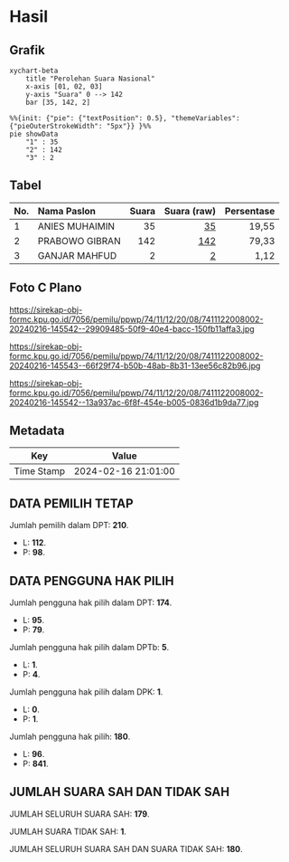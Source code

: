 # Hasil

## Grafik

```mermaid
xychart-beta
    title "Perolehan Suara Nasional"
    x-axis [01, 02, 03]
    y-axis "Suara" 0 --> 142
    bar [35, 142, 2]
```

```mermaid
%%{init: {"pie": {"textPosition": 0.5}, "themeVariables": {"pieOuterStrokeWidth": "5px"}} }%%
pie showData
    "1" : 35
    "2" : 142
    "3" : 2
```

## Tabel

| No. | Nama Paslon    | Suara | Suara (raw) | Persentase |
|:--- |:-------------- | -----:| -----------:| ----------:|
| 1   | ANIES MUHAIMIN | 35    | [35][p-1]   | 19,55      |
| 2   | PRABOWO GIBRAN | 142   | [142][p-2]  | 79,33      |
| 3   | GANJAR MAHFUD  | 2     | [2][p-3]    | 1,12       |


[p-1]: https://github.com/gigit-pemilu/pemilu-2024/blob/main/pilpres/hitung-suara/sub/74-sulawesi-tenggara/sub/11-kolaka-timur/sub/12-dangia/sub/2008-tetembuta/sub/002-tps/sub/paslon-1.txt
[p-2]: https://github.com/gigit-pemilu/pemilu-2024/blob/main/pilpres/hitung-suara/sub/74-sulawesi-tenggara/sub/11-kolaka-timur/sub/12-dangia/sub/2008-tetembuta/sub/002-tps/sub/paslon-2.txt
[p-3]: https://github.com/gigit-pemilu/pemilu-2024/blob/main/pilpres/hitung-suara/sub/74-sulawesi-tenggara/sub/11-kolaka-timur/sub/12-dangia/sub/2008-tetembuta/sub/002-tps/sub/paslon-3.txt

## Foto C Plano

https://sirekap-obj-formc.kpu.go.id/7056/pemilu/ppwp/74/11/12/20/08/7411122008002-20240216-145542--29909485-50f9-40e4-bacc-150fb11affa3.jpg

https://sirekap-obj-formc.kpu.go.id/7056/pemilu/ppwp/74/11/12/20/08/7411122008002-20240216-145543--66f29f74-b50b-48ab-8b31-13ee56c82b96.jpg

https://sirekap-obj-formc.kpu.go.id/7056/pemilu/ppwp/74/11/12/20/08/7411122008002-20240216-145542--13a937ac-6f8f-454e-b005-0836d1b9da77.jpg


## Metadata

| Key        | Value               |
| ---------- | ------------------- |
| Time Stamp | 2024-02-16 21:01:00 |


## DATA PEMILIH TETAP

Jumlah pemilih dalam DPT: **210**.
 * L: **112**.
 * P: **98**.

## DATA PENGGUNA HAK PILIH

Jumlah pengguna hak pilih dalam DPT: **174**.
 * L: **95**.
 * P: **79**.

Jumlah pengguna hak pilih dalam DPTb: **5**.
 * L: **1**.
 * P: **4**.

Jumlah pengguna hak pilih dalam DPK: **1**.
 * L: **0**.
 * P: **1**.

Jumlah pengguna hak pilih: **180**.
 * L: **96**.
 * P: **841**.

## JUMLAH SUARA SAH DAN TIDAK SAH

JUMLAH SELURUH SUARA SAH: **179**.

JUMLAH SUARA TIDAK SAH: **1**.

JUMLAH SELURUH SUARA SAH DAN SUARA TIDAK SAH: **180**.


